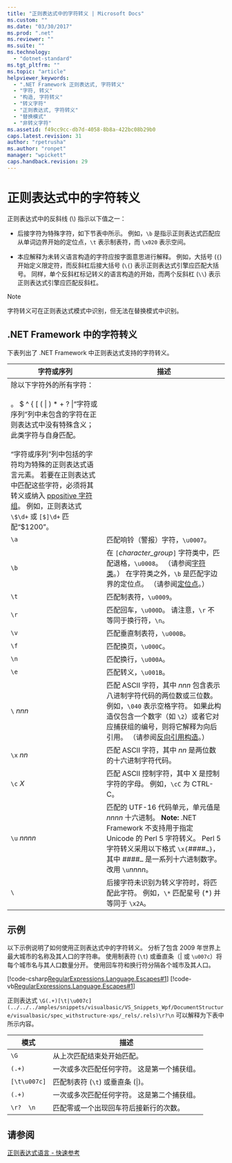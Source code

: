 ```yaml
---
title: "正则表达式中的字符转义 | Microsoft Docs"
ms.custom: ""
ms.date: "03/30/2017"
ms.prod: ".net"
ms.reviewer: ""
ms.suite: ""
ms.technology: 
  - "dotnet-standard"
ms.tgt_pltfrm: ""
ms.topic: "article"
helpviewer_keywords: 
  - ".NET Framework 正则表达式, 字符转义"
  - "字符, 转义"
  - "构造, 字符转义"
  - "转义字符"
  - "正则表达式, 字符转义"
  - "替换模式"
  - "非转义字符"
ms.assetid: f49cc9cc-db7d-4058-8b8a-422bc08b29b0
caps.latest.revision: 31
author: "rpetrusha"
ms.author: "ronpet"
manager: "wpickett"
caps.handback.revision: 29
---
```

# 正则表达式中的字符转义
正则表达式中的反斜线 \(\\\) 指示以下值之一：  
  
-   后接字符为特殊字符，如下节表中所示。  例如，`\b` 是指示正则表达式匹配应从单词边界开始的定位点，`\t` 表示制表符，而 `\x020` 表示空间。  
  
-   本应解释为未转义语言构造的字符应按字面意思进行解释。  例如，大括号 \(`{`\) 开始定义限定符，而反斜杠后接大括号 \(`\{`\) 表示正则表达式引擎应匹配大括号。  同样，单个反斜杠标记转义的语言构造的开始，而两个反斜杠 \(`\\`\) 表示正则表达式引擎应匹配反斜杠。  
  
> [!NOTE]
>  字符转义可在正则表达式模式中识别，但无法在替换模式中识别。  
  
## .NET Framework 中的字符转义  
 下表列出了 .NET Framework 中正则表达式支持的字符转义。  
  
|字符或序列|描述|  
|-----------|--------|  
|除以下字符外的所有字符：<br /><br /> 。  $ ^ { \[ \( &#124; \) \* \+ ?  \\|“字符或序列”列中未包含的字符在正则表达式中没有特殊含义；此类字符与自身匹配。<br /><br /> “字符或序列”列中包括的字符均为特殊的正则表达式语言元素。  若要在正则表达式中匹配这些字符，必须将其转义或纳入 [ppositive 字符组](../../../docs/standard/base-types/character-classes-in-regular-expressions.md)。  例如，正则表达式 `\$\d+` 或 `[$]\d+` 匹配“$1200”。|  
|`\a`|匹配响铃（警报）字符，`\u0007`。|  
|`\b`|在 `[`*character\_group*`]` 字符类中，匹配退格，`\u0008`。  （请参阅[字符类](../../../docs/standard/base-types/character-classes-in-regular-expressions.md)。） 在字符类之外，`\b` 是匹配字边界的定位点。  （请参阅[定位点](../../../docs/standard/base-types/anchors-in-regular-expressions.md)。）|  
|`\t`|匹配制表符，`\u0009`。|  
|`\r`|匹配回车，`\u000D`。  请注意，`\r` 不等同于换行符，`\n`。|  
|`\v`|匹配垂直制表符，`\u000B`。|  
|`\f`|匹配换页，`\u000C`。|  
|`\n`|匹配换行，`\u000A`。|  
|`\e`|匹配转义，`\u001B`。|  
|`\` *nnn*|匹配 ASCII 字符，其中 *nnn* 包含表示八进制字符代码的两位数或三位数。  例如，`\040` 表示空格字符。  如果此构造仅包含一个数字（如 `\2`）或者它对应捕获组的编号，则将它解释为向后引用。  （请参阅[反向引用构造](../../../docs/standard/base-types/backreference-constructs-in-regular-expressions.md)。）|  
|`\x` *nn*|匹配 ASCII 字符，其中 *nn* 是两位数的十六进制字符代码。|  
|`\c` *X*|匹配 ASCII 控制字符，其中 X 是控制字符的字母。  例如，`\cC` 为 CTRL\-C。|  
|`\u` *nnnn*|匹配的 UTF\-16 代码单元，单元值是 *nnnn* 十六进制。 **Note:**  .NET Framework 不支持用于指定 Unicode 的 Perl 5 字符转义。  Perl 5 字符转义采用以下格式 `\x{`*\#\#\#\#*`…}`，其中 *\#\#\#\#*`…` 是一系列十六进制数字。  改用 `\u`*nnnn*。|  
|`\`|后接字符未识别为转义字符时，将匹配此字符。  例如，`\*` 匹配星号 \(\*\) 并等同于 `\x2A`。|  
  
## 示例  
 以下示例说明了如何使用正则表达式中的字符转义。  分析了包含 2009 年世界上最大城市的名称及其人口的字符串。  使用制表符 \(`\t`\) 或垂直条（&#124; 或 `\u007c`）将每个城市名与其人口数量分开。  使用回车符和换行符分隔各个城市及其人口。  
  
 [!code-csharp[RegularExpressions.Language.Escapes#1](../../../samples/snippets/csharp/VS_Snippets_CLR/regularexpressions.language.escapes/cs/escape1.cs#1)]
 [!code-vb[RegularExpressions.Language.Escapes#1](../../../samples/snippets/visualbasic/VS_Snippets_CLR/regularexpressions.language.escapes/vb/escape1.vb#1)]  
  
 正则表达式 `\G(.+)[\t|\u007c](../../../amples/snippets/visualbasic/VS_Snippets_Wpf/DocumentStructure/visualbasic/spec_withstructure-xps/_rels/.rels)\r?\n` 可以解释为下表中所示内容。  
  
|模式|描述|  
|--------|--------|  
|`\G`|从上次匹配结束处开始匹配。|  
|`(.+)`|一次或多次匹配任何字符。  这是第一个捕获组。|  
|`[\t\u007c]`|匹配制表符 \(`\t`\) 或垂直条 \(&#124;\)。|  
|`(.+)`|一次或多次匹配任何字符。  这是第二个捕获组。|  
|`\r?  \n`|匹配零或一个出现回车符后接新行的次数。|  
  
## 请参阅  
 [正则表达式语言 \- 快速参考](../../../docs/standard/base-types/regular-expression-language-quick-reference.md)